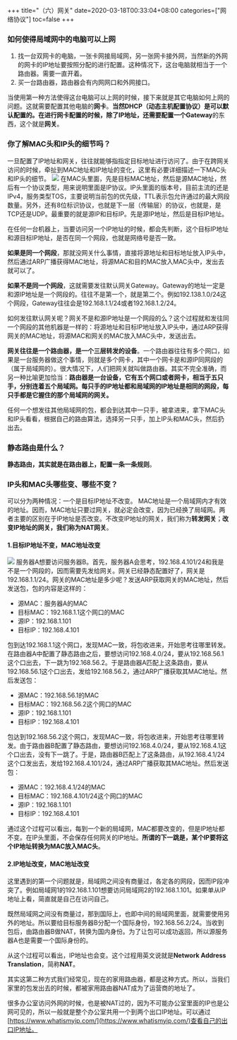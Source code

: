 +++
title="（六）网关"
date=2020-03-18T00:33:04+08:00
categories=["网络协议"]
toc=false
+++

### 如何使得局域网中的电脑可以上网
1. 找一台双网卡的电脑，一张卡网接局域网，另一张网卡接外网，当然新的外网的网卡的IP地址要按照分配的进行配置。这种情况下，这台电脑就相当于一个路由器。需要一直开着。
2. 买一台路由器，路由器会有内网网口和外网接口。

当使用第一种方法使得这台电脑可以上网的时候，接下来就是其它电脑如何上网的问题。这就需要配置其他电脑的**网卡**。**当然DHCP（动态主机配置协议）是可以默认配置的。在进行网卡配置的时候，除了IP地址，还需要配置一个Gateway**的东西，这个就是**网关**。

### 你了解MAC头和IP头的细节吗？
一旦配置了IP地址和网关，往往就能够指指定目标地址进行访问了。由于在跨网关访问的时候，牵扯到MAC地址和IP地址的变化，这里有必要详细描述一下MAC头和IP头的细节。
![](https://pic.downk.cc/item/5e758ddf9d7d586a549f0179.jpg)
在MAC头里面，先是目标MAC地址，然后是源MAC地址，然后有一个协议类型，用来说明里面是IP协议。IP头里面的版本号，目前主流的还是IPv4，服务类型TOS，主要说明当前包的优先级，TTL表示包允许通过的最大网段数量。另外，还有8位标识协议，也就是下一层（传输层）的协议，也就是，是TCP还是UDP。最重要的就是源IP和目标IP。先是源IP地址，然后是目标IP地址。

在任何一台机器上，当要访问另一个IP地址的时候，都会先判断，这个目标IP地址和源目标IP地址，是否在同一个网段，也就是网络号是否一致。

**如果是同一个网段**，那就没网关什么事情，直接将源地址和目标地址放入IP头中，然后通过ARP广播获得MAC地址，将源MAC和目的MAC放入MAC头中，发出去就可以了。

**如果不是同一个网段**，这就需要发往默认网关Gateway。Gateway的地址一定是和源IP地址是一个网段的。往往不是第一个，就是第二个。例如192.138.1.0/24这个网段，Gateway往往会是192.168.1.1/24或者192.168.1.2/24。

如何发往默认网关呢？网关不是和源IP地址是一个网段的么？这个过程就和发往同一个网段的其他机器是一样的：将源地址和目标IP地址放入IP头中，通过ARP获得网关的MAC地址，将源MAC和网关的MAC放入MAC头中，发送出去。

**网关往往是一个路由器，是一个三层转发的设备**。一个路由器往往有多个网口，如果是一台服务器做这个事情，则就是多个网卡，其中一个网卡是和源IP同网段的（属于局域网的）。很大情况下，人们把网关就叫做路由器。其实不完全准确，而另一种比喻更加恰当：**路由器是一台设备，它有五个网口或者网卡，相当于五只手，分别连着五个局域网。每只手的IP地址都和局域网的IP地址是相同的网段，每只手都是它握住的那个局域网的网关。**

任何一个想发往其他局域网的包，都会到达其中一只手，被拿进来，拿下MAC头和IP头看看，根据自己的路由算法，选择另一只手，加上IP头和MAC头，然后扔出去。

### 静态路由是什么？
**静态路由，其实就是在路由器上，配置一条一条规则**。

### IP头和MAC头哪些变、哪些不变？
可以分为两种情况：一个是目标IP地址不改变。
MAC地址是一个局域网内才有效的地址。因而，MAC地址只要过网关，就必定会改变，因为已经换了局域网。两者主要的区别在于IP地址是否改变。不改变IP地址的网关，我们称为**转发网关**；**改变IP地址的网关，我们称为NAT网关**。

#### 1.目标IP地址不变，MAC地址改变
![](https://pic.downk.cc/item/5e75bcf89d7d586a54c7db79.jpg)
服务器A想要访问服务器B。首先，服务器A会思考，192.168.4.101/24和我是不是一个网段的，因而需要先发给网关。网关已经静态配置好了，网关是192.168.1.1/24。网关的MAC地址是多少呢？发送ARP获取网关的MAC地址，然后发送包，包的内容是这样的：
  + 源MAC：服务器A的MAC
  + 目标MAC：192.168.1.1这个网口的MAC
  + 源IP：192.168.1.101
  + 目标IP：192.168.4.101

包到达192.168.1.1这个网口，发现MAC一致，将包收进来，开始思考往哪里转发。在路由器A中配置了静态路由之后，要想访问192.168.4.0/24，要从192.168.56.1这个口出去，下一跳为192.168.56.2。于是路由器A匹配上这条路由，要从192.168.56.1这个口出去，发给192.168.56.2，通过ARP广播获取其MAC地址。然后发送包：
  + 源MAC：192.168.56.1的MAC
  + 目标MAC：192.168.56.2这个网口的MAC
  + 源IP：192.168.1.101
  + 目标IP：192.168.4.101 

包达到192.168.56.2这个网口，发现MAC一致，将包收进来，开始思考往哪里转发。由于路由器B配置了静态路由，要想访问192.168.4.0/24，要从192.168.4.1这个口出去，没有下一跳了。于是，路由器B匹配上了这条路由，从192.168.4.1/24这个口发出去，发给192.168.4.101/24，通过ARP广播获取其MAC地址。然后发送包：
  + 源MAC：192.168.4.1/24的MAC
  + 目标MAC：192.168.4.101/24这个网口的MAC
  + 源IP：192.168.1.101
  + 目标IP：192.168.4.101

通过这个过程可以看出，每到一个新的局域网，MAC都要改变的，但是IP地址都不变。在IP头里面，不会保存任何网关的IP地址。**所谓的下一跳是，某个IP要将这个IP地址转换为MAC放入MAC头**。

#### 2.IP地址改变，MAC地址改变
这里遇到的第一个问题就是，局域网之间没有商量过，各定各的网段，因而IP段冲突了。例如局域网1的192.168.1.101想要访问局域网2的192.168.1.101。如果单从IP地址上看，简直就是自己在访问自己。

既然局域网之间没有商量过，那到国际上，也即中间的局域网里面，就需要使用另外的地址。所以要给目标服务器B分配一个国际身份，192.168.56.2/24。当收到包后，由路由器B做NAT，转换为国内身份。为了让包可以成功返回，所以源服务器A也是需要一个国际身份的。

从这个过程可以看出，IP地址也会变。这个过程用英文说就是**Network Address Translation**，简称**NAT**。

其实这第二种方式我们经常见，现在的家用路由器，都是这种方式。所以，当我们家里的包发出去的时候，都被家用路由器NAT成为了运营商的地址了。

很多办公室访问外网的时候，也是被NAT过的，因为不可能办公室里面的IP也是公网可见的，所以一般就是整个办公室共用一个到两个出口IP地址。可以通过[https://www.whatismyip.com/](https://www.whatismyip.com/)查看自己的出口IP地址。
